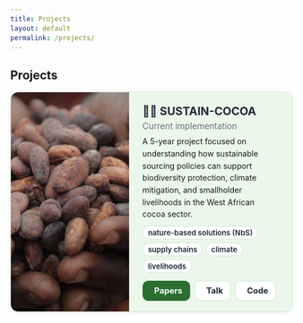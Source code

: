 ```yaml
---
title: Projects
layout: default
permalink: /projects/
---
```


## Projects

<div class="proj-wrap">
  <div class="proj-grid">
    <!-- Project 1 -->
    <article class="proj-card horizontal">
      <div class="proj-media">
        <img src="/assets/sustain-cocoa.jpg" alt="SUSTAIN-COCOA project illustration">
      </div>
      <div class="proj-body">
        <h3 class="proj-title">
        <a href="https://www.sustain-cocoa.earth/" target="_blank" rel="noopener">
        🌱🍫 SUSTAIN-COCOA
        </a>
      </h3>
        <div class="proj-meta">Current implementation </div>
        <p class="proj-desc">
          A 5-year project focused on understanding how sustainable sourcing policies can support biodiversity protection, climate mitigation,
          and smallholder livelihoods in the West African cocoa sector.
        </p>
        <div class="proj-tags">
          <span class="proj-tag">nature-based solutions (NbS)</span>
          <span class="proj-tag">supply chains</span>
          <span class="proj-tag">climate</span>
          <span class="proj-tag">livelihoods</span>
        </div>
        <div class="proj-actions">
          <a class="primary" href="https://priscakmkouakou.github.io/publications/" target="_blank" rel="noopener">
            <i class="fa-solid fa-book-open"></i> Papers
          </a>
          <a href="https://www.globalfood.cam.ac.uk/events/lunchtime-conversation-socio-economic-levers-scale-more-sustainable-farming" target="_blank" rel="noopener">
            <i class="fa-solid fa-chalkboard-user"></i> Talk
          </a>
          <a href="https://github.com/priscakmkouakou" target="_blank" rel="noopener">
            <i class="fa-brands fa-github"></i> Code
          </a>
        </div>
      </div>
    </article>

  </div>
</div>

<style>
/* ===== Theme (scoped to projects) ===== */
.proj-wrap{
  --accent:#2b6e2f;      /* dark green */
  --accent-2:#1d5a25;
  --bg-soft:#eaf7ea;     /* light green */
  --border:#cfe7d3;      /* soft green border */
  --text:#1f2937;        /* dark gray */
  --muted:#6b7280;       /* muted gray */
  max-width:1100px; margin:0 auto;
}

/* ===== Grid ===== */
.proj-grid{
  display:grid; grid-template-columns:1fr; gap:1rem; margin:.75rem 0 2rem 0;
}

/* ===== Card ===== */
.proj-card{
  background:var(--bg-soft);
  border:1px solid var(--border);
  border-radius:14px;
  box-shadow:0 2px 6px rgba(0,0,0,.06);
  overflow:hidden;
  display:flex; flex-direction:column;
}

/* Horizontal layout (wide, not long) */
.proj-card.horizontal{ flex-direction:row; align-items:stretch; }
.proj-card.horizontal .proj-media{ flex:0 0 42%; aspect-ratio:auto; max-height:100%; }
.proj-card.horizontal .proj-body{ flex:1; padding:1.2rem 1.5rem; }

/* Media */
.proj-media{
  aspect-ratio:16/9;
  background:#f2f6f2;
  display:flex; align-items:center; justify-content:center;
  color:var(--muted);
}
.proj-media img{ width:100%; height:100%; object-fit:cover; display:block; }

/* Text */
.proj-title{ margin:.1rem 0 .25rem 0; font-size:1.25rem; font-weight:700; line-height:1.3; }
.proj-title a{ color:var(--text); text-decoration:none; border-bottom:1px solid transparent; }
.proj-title a:hover{ border-bottom-color:var(--accent); }
.proj-meta{ color:var(--muted); font-size:.95rem; margin-bottom:.35rem; }
.proj-desc{ margin:.45rem 0 0 0; line-height:1.55; }

/* Tags */
.proj-tags{ margin:.6rem 0 0 0; display:flex; flex-wrap:wrap; gap:.35rem; }
.proj-tag{
  background:#fff; border:1px solid var(--border); color:var(--text);
  padding:.2rem .55rem; border-radius:999px; font-size:.82rem; font-weight:600;
}

/* Actions */
.proj-actions{ margin:.9rem 0 0 0; display:flex; flex-wrap:wrap; gap:.5rem; }
.proj-actions a{
  display:inline-flex; align-items:center; gap:.45rem;
  padding:.5rem .8rem; border-radius:10px; text-decoration:none; font-weight:700; font-size:.92rem;
  border:1px solid var(--border); background:#fff; color:var(--text);
}
.proj-actions a:hover{ border-color:var(--accent); color:var(--accent); }
.proj-actions a.primary{ background:var(--accent); color:#fff; border-color:var(--accent); }
.proj-actions a.primary:hover{ filter:brightness(.95); }

/* Mobile */
@media (max-width:860px){
  .proj-card.horizontal{ flex-direction:column; }
  .proj-card.horizontal .proj-media{ flex-basis:auto; aspect-ratio:16/9; }
  .proj-title{ font-size:1.15rem; }
}
</style>


